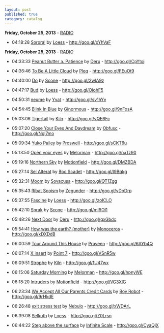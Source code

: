 ```yaml
---
layout: post
published: true
category: catalog
---
```


**Friday, October 25, 2013** - [RADIO](/2013/10/25/loess-radio)

*   04:18:28  [Sororal](http://goo.gl/gTZEFE) by [Loess](http://www.last.fm/music/Loess) - http://goo.gl/oYhVaF



**Friday, October 25, 2013** - [RADIO](/2013/10/25/loess-radio)

*   04:33:33  [Peanut Butter a. Patience](http://goo.gl/GJxTWy) by [Deru](http://www.last.fm/music/Deru) - http://goo.gl/CpYtoj

*   04:36:46  [To Be A Little Cloud](http://goo.gl/T6uF40) by [Pleq](http://www.last.fm/music/Pleq) - http://goo.gl/FEuOt9

*   04:40:00  [Do](http://goo.gl/If1aVq) by [Scone](http://www.last.fm/music/Scone) - http://goo.gl/2wlA9z

*   04:47:17  [Bud](http://goo.gl/tk95jY) by [Loess](http://www.last.fm/music/Loess) - http://goo.gl/OiohF5

*   04:50:31  [neume](http://goo.gl/zLG0Ts) by [Yvat](http://www.last.fm/music/Yvat) - http://goo.gl/sv1hYv

*   04:54:45  [Blink In Blue](http://goo.gl/U5vkSI) by [Ginormous](http://www.last.fm/music/Ginormous) - http://goo.gl/9nFosA

*   05:03:06  [Tigertail](http://goo.gl/2JYOgO) by [Kiln](http://www.last.fm/music/Kiln) - http://goo.gl/vQE6Fc

*   05:07:20  [Close Your Eyes And Daydream](http://goo.gl/nA8HG3) by [Obfusc](http://www.last.fm/music/Obfusc) - http://goo.gl/Ngl7mo

*   05:09:34  [Yuko Pailey](http://goo.gl/icosbU) by [Proswell](http://www.last.fm/music/Proswell) - http://goo.gl/sCKT6u

*   05:13:50  [Open your eyes](http://goo.gl/Xw4qkB) by [Melorman](http://www.last.fm/music/Melorman) - http://goo.gl/naTz90

*   05:19:16  [Northern Sky](http://goo.gl/lWXlkQ) by [Motionfield](http://www.last.fm/music/Motionfield) - http://goo.gl/DMZBDA

*   05:27:14  [Sel Alterat](http://goo.gl/MgMjIO) by [Boc Scadet](http://www.last.fm/music/Boc+Scadet) - http://goo.gl/I9Bqkg

*   05:32:31  [Moom](http://goo.gl/e020as) by [Sovacusa](http://www.last.fm/music/Sovacusa) - http://goo.gl/QT1Zgg

*   05:35:43  [Ribat Sooism](http://goo.gl/DdR0YD) by [Zegunder](http://www.last.fm/music/Zegunder) - http://goo.gl/vDoDrp

*   05:37:55  [Fascine](http://goo.gl/Kxmcpz) by [Loess](http://www.last.fm/music/Loess) - http://goo.gl/zoICLO

*   05:42:10  [Sprak](http://goo.gl/dfQy0r) by [Scone](http://www.last.fm/music/Scone) - http://goo.gl/mI9OI1

*   05:48:26  [Next Door](http://goo.gl/Q0RIR8) by [Deru](http://www.last.fm/music/Deru) - http://goo.gl/gxGbdc

*   05:54:41  [How was the earth? (mother)](http://goo.gl/WgoQWG) by [Monoceros](http://www.last.fm/music/Monoceros) - http://goo.gl/xDXDdB

*   06:00:59  [Tour Around This House](http://goo.gl/04LHi4) by [Praveen](http://www.last.fm/music/Praveen) - http://goo.gl/6AYb4Q

*   06:07:14  [X Insert](http://goo.gl/TIfy7v) by [Point 7](http://www.last.fm/music/Point+7) - http://goo.gl/VSnR5w

*   06:09:51  [Strophe](http://goo.gl/ivOIAP) by [Kiln](http://www.last.fm/music/Kiln) - http://goo.gl/1U47wx

*   06:15:06  [Saturday Morning](http://goo.gl/s1wjNI) by [Melorman](http://www.last.fm/music/Melorman) - http://goo.gl/hpnyWE

*   06:18:20  [Intruders](http://goo.gl/uLwIah) by [Motionfield](http://www.last.fm/music/Motionfield) - http://goo.gl/VG3XlG

*   06:23:34  [We Accept All Our Parents Credit Cards](http://goo.gl/B0jmgt) by [Boy Robot](http://www.last.fm/music/Boy+Robot) - http://goo.gl/9rHkdE

*   06:26:48  [exit stress test](http://goo.gl/uLfxwL) by [Nebulo](http://www.last.fm/music/Nebulo) - http://goo.gl/xWDArL

*   06:39:08  [Selkuth](http://goo.gl/vAl8hW) by [Loess](http://www.last.fm/music/Loess) - http://goo.gl/Z0Lrsn

*   06:44:22  [Step above the surface](http://goo.gl/a9Fgz0) by [Infinite Scale](http://www.last.fm/music/Infinite+Scale) - http://goo.gl/CyaQjX

